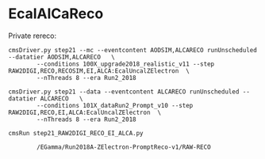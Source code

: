 # EcalAlCaReco

Private rereco:

    cmsDriver.py step21 --mc --eventcontent AODSIM,ALCARECO runUnscheduled --datatier AODSIM,ALCARECO   \
            --conditions 100X_upgrade2018_realistic_v11 --step RAW2DIGI,RECO,RECOSIM,EI,ALCA:EcalUncalZElectron  \
            --nThreads 8 --era Run2_2018
            
    cmsDriver.py step21 --data --eventcontent ALCARECO runUnscheduled --datatier ALCARECO   \
            --conditions 101X_dataRun2_Prompt_v10 --step RAW2DIGI,RECO,EI,ALCA:EcalUncalZElectron  \
            --nThreads 8 --era Run2_2018

    cmsRun step21_RAW2DIGI_RECO_EI_ALCA.py
    
            /EGamma/Run2018A-ZElectron-PromptReco-v1/RAW-RECO


